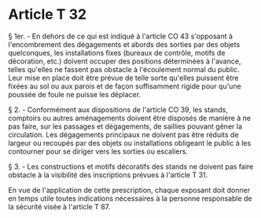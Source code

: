 # Article T 32

§ 1er. - En dehors de ce qui est indiqué à l'article CO 43 s'opposant à l'encombrement des dégagements et abords des sorties par des objets quelconques, les installations fixes (bureaux de contrôle, motifs de décoration, etc.) doivent occuper des positions déterminées à l'avance, telles qu'elles ne fassent pas obstacle à l'écoulement normal du public. Leur mise en place doit être prévue de telle sorte qu'elles puissent être fixées au sol ou aux parois et de façon suffisamment rigide pour qu'une poussée de foule ne puisse les déplacer.

§ 2. - Conformément aux dispositions de l'article CO 39, les stands, comptoirs ou autres aménagements doivent être disposés de manière à ne pas faire, sur les passages et dégagements, de saillies pouvant gêner la circulation. Les dégagements principaux ne doivent pas être réduits de largeur ou recoupés par des objets ou installations obligeant le public à les contourner pour se diriger vers les sorties ou escaliers.

§ 3. - Les constructions et motifs décoratifs des stands ne doivent pas faire obstacle à la visibilité des inscriptions prévues à l'article T 31.

En vue de l'application de cette prescription, chaque exposant doit donner en temps utile toutes indications nécessaires à la personne responsable de la sécurité visée à l'article T 87.
